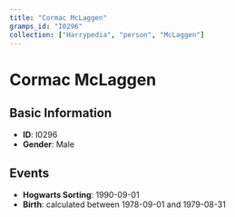 ```yaml
---
title: "Cormac McLaggen"
gramps_id: "I0296"
collection: ["Harrypedia", "person", "McLaggen"]
---
```


# Cormac McLaggen

## Basic Information

- **ID**: I0296
- **Gender**: Male

## Events

- **Hogwarts Sorting**: 1990-09-01
- **Birth**: calculated between 1978-09-01 and 1979-08-31

